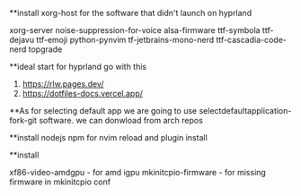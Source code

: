 **install xorg-host for the software that didn't launch on hyprland 

xorg-server
noise-suppression-for-voice
alsa-firmware 
ttf-symbola
ttf-dejavu
ttf-emoji
python-pynvim
tf-jetbrains-mono-nerd
ttf-cascadia-code-nerd
topgrade

**ideal  start for hyprland go with this 
1. https://rlw.pages.dev/
2. https://dotfiles-docs.vercel.app/

**As for selecting default  app we are going to use selectdefaultapplication-fork-git software. we can donwload from arch repos

**install nodejs npm for nvim reload and plugin install

**install 

xf86-video-amdgpu - for amd igpu
mkinitcpio-firmware - for missing firmware in mkinitcpio conf


